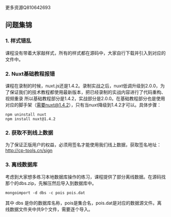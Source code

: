 ﻿更多资源Q810642693
## 问题集锦


### 1. 样式错乱

课程没有带着大家敲样式，所有的样式都在源码中，大家自行下载并引入到对应的文件中。


### 2. Nuxt基础教程报错

课程在录制的时候，nuxt.js还是1.4.2。录制实战之后，nuxt低调升级到2.0.0，为了保证我们的技术教程都使用最新版本，把已经录制的实战内容进行了代码重构、视频重录
所以基础教程部分是1.4.2，实战部分是2.0.0。在基础教程部分也是使用对应的脚手架（需要nuxt@1.4.2），只有当nuxt降级到1.4.2才可以。具体步骤：

```
npm uninstall nuxt
npm install nuxt@1.4.2
```

### 2. 获取不到线上数据

为了保证正版用户的权益，必须用签名才能使用我们线上数据，获取签名地址：http://cp-tools.cn/sign

### 3. 离线数据库

考虑到大家想多练习本地数据库操作的练习，课程提供了部分离线数据。在源码找那个的dbs.zip，先解压然后导入到数据库中。

```
mongoimport -d dbs -c pois pois.dat
```

其中 dbs 是你的数据库名称，pois是集合名，pois.dat是对应的数据源文件。离线数据文件夹中共9个文件，需要逐个导入。